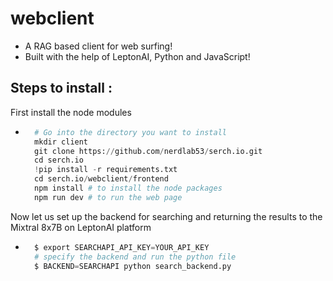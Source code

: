 # webclient

- A RAG based client for web surfing!
- Built with the help of LeptonAI, Python and JavaScript!

## Steps to install :
 First install the node modules
- ```Python
    # Go into the directory you want to install
    mkdir client
    git clone https://github.com/nerdlab53/serch.io.git
    cd serch.io
    !pip install -r requirements.txt
    cd serch.io/webclient/frontend
    npm install # to install the node packages
    npm run dev # to run the web page
  ```
 Now let us set up the backend for searching and returning the results to the Mixtral 8x7B on LeptonAI platform
- ```Python
    $ export SEARCHAPI_API_KEY=YOUR_API_KEY
    # specify the backend and run the python file
    $ BACKEND=SEARCHAPI python search_backend.py    
  ```
